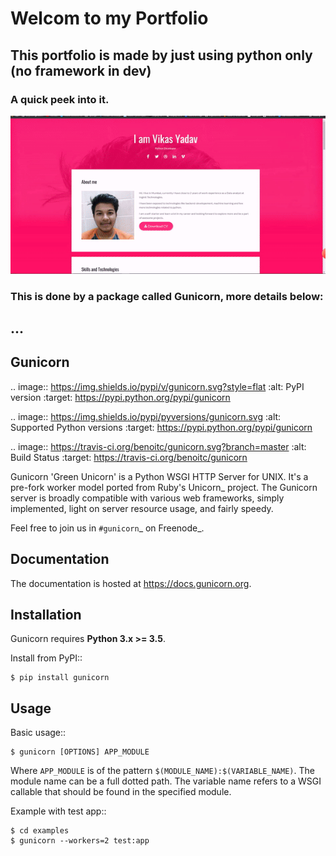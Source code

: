 # Welcom to my Portfolio

## This portfolio is made by just using python only (no framework  in dev)


### A quick peek into it.

![portfolio](portfolio.gif)


### This is done by a package called Gunicorn, more details below:

## ...

Gunicorn
--------

.. image:: https://img.shields.io/pypi/v/gunicorn.svg?style=flat
    :alt: PyPI version
    :target: https://pypi.python.org/pypi/gunicorn

.. image:: https://img.shields.io/pypi/pyversions/gunicorn.svg
    :alt: Supported Python versions
    :target: https://pypi.python.org/pypi/gunicorn

.. image:: https://travis-ci.org/benoitc/gunicorn.svg?branch=master
    :alt: Build Status
    :target: https://travis-ci.org/benoitc/gunicorn

Gunicorn 'Green Unicorn' is a Python WSGI HTTP Server for UNIX. It's a pre-fork
worker model ported from Ruby's Unicorn_ project. The Gunicorn server is broadly
compatible with various web frameworks, simply implemented, light on server
resource usage, and fairly speedy.

Feel free to join us in `#gunicorn`_ on Freenode_.

Documentation
-------------

The documentation is hosted at https://docs.gunicorn.org.

Installation
------------

Gunicorn requires **Python 3.x >= 3.5**.

Install from PyPI::

    $ pip install gunicorn


Usage
-----

Basic usage::

    $ gunicorn [OPTIONS] APP_MODULE

Where ``APP_MODULE`` is of the pattern ``$(MODULE_NAME):$(VARIABLE_NAME)``. The
module name can be a full dotted path. The variable name refers to a WSGI
callable that should be found in the specified module.

Example with test app::

    $ cd examples
    $ gunicorn --workers=2 test:app
